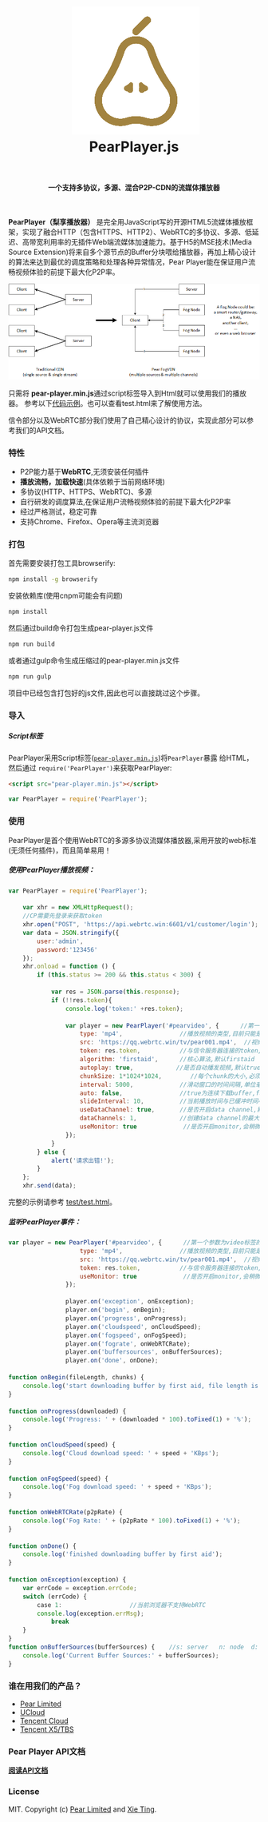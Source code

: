 <h1 align="center">
  <img src="fig/pearlimited-avatar.png" width="256"></img>
  <br>
  PearPlayer.js
  <br>
  <br>
</h1>

<h4 align="center">一个支持多协议，多源、混合P2P-CDN的流媒体播放器</h4>
<br>

**PearPlayer（梨享播放器）** 是完全用JavaScript写的开源HTML5流媒体播放框架，实现了融合HTTP（包含HTTPS、HTTP2）、WebRTC的多协议、多源、低延迟、高带宽利用率的无插件Web端流媒体加速能力。基于H5的MSE技术(Media Source Extension)将来自多个源节点的Buffer分块喂给播放器，再加上精心设计的算法来达到最优的调度策略和处理各种异常情况，Pear Player能在保证用户流畅视频体验的前提下最大化P2P率。

![multisources](fig/fogvdn_multisources.png)

只需将
**pear-player.min.js**通过script标签导入到Html就可以使用我们的播放器。 参考以下[代码示例](#使用)。也可以查看test.html来了解使用方法。

信令部分以及WebRTC部分我们使用了自己精心设计的协议，实现此部分可以参考我们的API文档。

### 特性

- P2P能力基于**WebRTC**,无须安装任何插件
- **播放流畅，加载快速**(具体依赖于当前网络环境)
- 多协议(HTTP、HTTPS、WebRTC)、多源
- 自行研发的调度算法,在保证用户流畅视频体验的前提下最大化P2P率
- 经过严格测试，稳定可靠
- 支持Chrome、Firefox、Opera等主流浏览器

### 打包

首先需要安装打包工具browserify:
```bash
npm install -g browserify
```

安装依赖库(使用cnpm可能会有问题)
```bash
npm install
```

然后通过build命令打包生成pear-player.js文件
```bash
npm run build
```

或者通过gulp命令生成压缩过的pear-player.min.js文件
```bash
npm run gulp
```

项目中已经包含打包好的js文件,因此也可以直接跳过这个步骤。

### 导入

##### Script标签 

PearPlayer采用Script标签([`pear-player.min.js`](dest/pear-player.min.js))将`PearPlayer`暴露
给HTML，然后通过 `require('PearPlayer')`来获取PearPlayer:

```html
<script src="pear-player.min.js"></script>
```

```js
var PearPlayer = require('PearPlayer');
```

### 使用

PearPlayer是首个使用WebRTC的多源多协议流媒体播放器,采用开放的web标准(无须任何插件)，而且简单易用！

##### 使用PearPlayer播放视频：

```js
var PearPlayer = require('PearPlayer');

    var xhr = new XMLHttpRequest();
    //CP需要先登录来获取token
    xhr.open("POST", 'https://api.webrtc.win:6601/v1/customer/login');
    var data = JSON.stringify({
        user:'admin',
        password:'123456'
    });
    xhr.onload = function () {
        if (this.status >= 200 && this.status < 300) {

            var res = JSON.parse(this.response);
            if (!!res.token){
                console.log('token:' +res.token);

                var player = new PearPlayer('#pearvideo', {      //第一个参数为video标签的id或class
                    type: 'mp4',                //播放视频的类型,目前只能是mp4
                    src: 'https://qq.webrtc.win/tv/pear001.mp4',  //视频播放的src
                    token: res.token,           //与信令服务器连接的token,必须
                    algorithm: 'firstaid',      //核心算法,默认firstaid
                    autoplay: true,            //是否自动播发视频,默认true
                    chunkSize: 1*1024*1024,        //每个chunk的大小,必须是32K的整数倍,默认1M
                    interval: 5000,             //滑动窗口的时间间隔,单位毫秒,默认10s
                    auto: false,                //true为连续下载buffer,false则是只有当前播放时间与已缓冲时间小于slideInterval时下载buffer,如果是fmp4建议设为true,默认false
                    slideInterval: 10,          //当前播放时间与已缓冲时间小于这个数值时触发窗口滑动,单位秒,默认20s
                    useDataChannel: true,       //是否开启data channel,默认true
                    dataChannels: 1,            //创建data channel的最大数量,默认3
                    useMonitor: true             //是否开启monitor,会稍微影响性能,默认true
                });
            }
        } else {
            alert('请求出错!');
        }
    };
    xhr.send(data);
```

完整的示例请参考 [test/test.html](test/test.html)。

##### 监听PearPlayer事件：
```js
var player = new PearPlayer('#pearvideo', {      //第一个参数为video标签的id或class
                    type: 'mp4',                //播放视频的类型,目前只能是mp4
                    src: 'https://qq.webrtc.win/tv/pear001.mp4',  //视频播放的src
                    token: res.token,           //与信令服务器连接的token,必须
                    useMonitor: true             //是否开启monitor,会稍微影响性能,默认true
                });

                player.on('exception', onException);
                player.on('begin', onBegin);
                player.on('progress', onProgress);
                player.on('cloudspeed', onCloudSpeed);
                player.on('fogspeed', onFogSpeed);
                player.on('fograte', onWebRTCRate);
                player.on('buffersources', onBufferSources);               //s: server   n: node  d: data channel  b: browser
                player.on('done', onDone);
                
function onBegin(fileLength, chunks) {
    console.log('start downloading buffer by first aid, file length is:' + fileLength + ' total chunks:' + chunks);
}

function onProgress(downloaded) {
    console.log('Progress: ' + (downloaded * 100).toFixed(1) + '%');
}

function onCloudSpeed(speed) {
    console.log('Cloud download speed: ' + speed + 'KBps');
}

function onFogSpeed(speed) {
    console.log('Fog download speed: ' + speed + 'KBps');
}

function onWebRTCRate(p2pRate) {
    console.log('Fog Rate: ' + (p2pRate * 100).toFixed(1) + '%');
}

function onDone() {
    console.log('finished downloading buffer by first aid');
}

function onException(exception) {
    var errCode = exception.errCode;
    switch (errCode) {
        case 1:                   //当前浏览器不支持WebRTC
        console.log(exception.errMsg);
            break
    }
}
function onBufferSources(bufferSources) {    //s: server   n: node  d: data channel  b: browser
    console.log('Current Buffer Sources:' + bufferSources);
}
```

### 谁在用我们的产品？

+ [Pear Limited](https://pear.hk)
+ [UCloud](https://www.ucloud.cn)
+ [Tencent Cloud](https://qcloud.com)
+ [Tencent X5/TBS](https://x5.tencent.com/tbs/)

### Pear Player API文档

**[阅读API文档](docs/api.md)**

### License

MIT. Copyright (c) [Pear Limited](https://pear.hk) and [Xie Ting](t@pear.hk).
